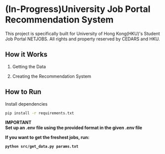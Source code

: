# (In-Progress)University Job Portal Recommendation System
This project is specifically built for University of Hong Kong(HKU)'s Student Job Portal NETJOBS. All rights and property reserved by CEDARS and HKU.

## How it Works

1. Getting the Data

2. Creating the Recommendation System

## How to Run
Install dependencies
```bash
pip install -r requirements.txt
```
<strong>IMPORTANT<strong>  
Set up an .env file using the provided format in the given .env file  

If you want to get the freshest jobs, run:
```bash
python src/get_data.py params.txt
```
